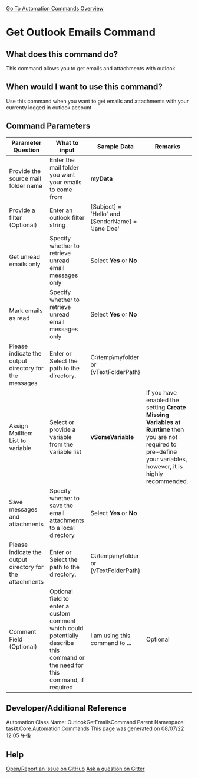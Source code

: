 <!--TITLE: Get Outlook Emails Command -->
<!-- SUBTITLE: a command in the Outlook Commands group. -->
[Go To Automation Commands Overview](/automation-commands.md)


# Get Outlook Emails Command


## What does this command do?
This command allows you to get emails and attachments with outlook


## When would I want to use this command?
Use this command when you want to get emails and attachments with your currenty logged in outlook account


## Command Parameters
| Parameter Question   	| What to input  	|  Sample Data 	| Remarks  	|
| ---                    | ---               | ---           | ---       |
|Provide the source mail folder name|Enter the mail folder you want your emails to come from|**myData**||
|Provide a filter (Optional)|Enter an outlook filter string|[Subject] = 'Hello' and [SenderName] = 'Jane Doe'||
|Get unread emails only|Specify whether to retrieve unread email messages only|Select **Yes** or **No**||
|Mark emails as read|Specify whether to retrieve unread email messages only|Select **Yes** or **No**||
|Please indicate the output directory for the messages|Enter or Select the path to the directory.|C:\temp\myfolder or {vTextFolderPath}||
|Assign MailItem List to variable|Select or provide a variable from the variable list|**vSomeVariable**|If you have enabled the setting **Create Missing Variables at Runtime** then you are not required to pre-define your variables, however, it is highly recommended.|
|Save messages and attachments|Specify whether to save the email attachments to a local directory|Select **Yes** or **No**||
|Please indicate the output directory for the attachments|Enter or Select the path to the directory.|C:\temp\myfolder or {vTextFolderPath}||
|Comment Field (Optional)|Optional field to enter a custom comment which could potentially describe this command or the need for this command, if required|I am using this command to ...|Optional|




















## Developer/Additional Reference
Automation Class Name: OutlookGetEmailsCommand
Parent Namespace: taskt.Core.Automation.Commands
This page was generated on 08/07/22 12:05 午後


## Help
[Open/Report an issue on GitHub](https://github.com/saucepleez/taskt/issues/new)
[Ask a question on Gitter](https://gitter.im/taskt-rpa/Lobby)
